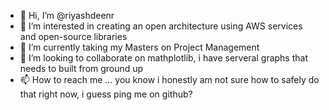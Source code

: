 - 👋 Hi, I’m @riyashdeenr
- 👀 I’m interested in creating an open architecture using AWS services and open-source libraries
- 🌱 I’m currently taking my Masters on Project Management
- 💞️ I’m looking to collaborate on mathplotlib, i have serveral graphs that needs to built from ground up
- 📫 How to reach me ... you know i honestly am not sure how to safely do that right now, i guess ping me on github?

<!---
riyashdeenr/riyashdeenr is a ✨ special ✨ repository because its `README.md` (this file) appears on your GitHub profile.
You can click the Preview link to take a look at your changes.
--->
